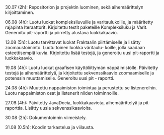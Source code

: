 ﻿30.07 (2h): Repositorion ja projektin luominen, sekä aihemäärittelyn kirjoittaminen.

06.08 (4h): Luotu luokat kompleksiluvuille ja varitaulukoille, ja määritetty rajapinta Iteraattorit. Kirjoitettu testit
            paketeille Kompleksiluku ja Varit. Generoitu pit-raportti ja piirretty alustava luokkakaavio. 
            
13.08 (5h): Luotu tarvittavat luokat Fraktaalin piirtämiselle ja lisätty zoomaustoiminto. Luotu toinen luokka väritaulu-
            koille, jolla saadaan esteettisempiä kuvia. Kirjoitettu lisää testejä, ja generoitu uusi pit-raportti
            ja luokkakaavio.
            
19.08 (4h): Luotu luokat graafisen käyttöliittymän näppäimistölle. Päivitetty testejä ja aihemäärittelyä, ja kirjoitettu
            sekvenssikaavio zoomaamiselle ja potenssin muuttamiselle. Generoitu uusi pit - raportti.

24.08 (4h): Muutettu nappaimiston toimintaa ja perustettu se listenereihin. Luotu nappaimiston osat ja
            listenerit niiden toiminnoille.

27.08 (4h): Päivitetty JavaDocia, luokkakaaviota, aihemäärittelyä ja pit-raporttia. Lisätty uusia sekvenssikaavioita. 

30.08 (2h): Dokumentoinnin viimeistely.

31.08 (0.5h): Koodin tarkastelua ja viilausta.
